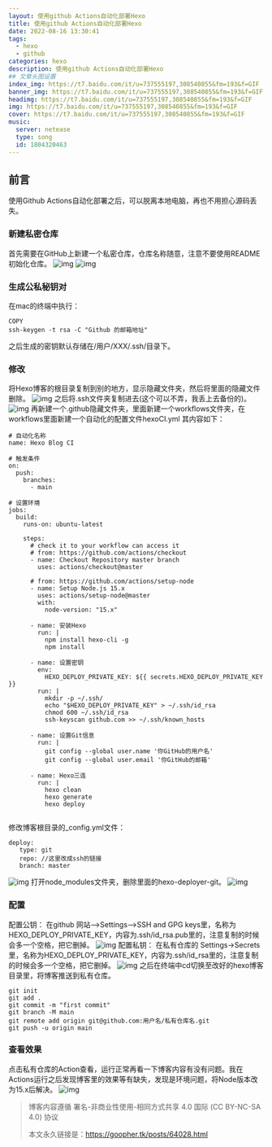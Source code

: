 ```yaml
---
layout: 使用github Actions自动化部署Hexo
title: 使用github Actions自动化部署Hexo
date: 2022-08-16 13:30:41
tags: 
  - hexo
  - github
categories: hexo
description: 使用github Actions自动化部署Hexo
## 文章头图设置
index_img: https://t7.baidu.com/it/u=737555197,308540855&fm=193&f=GIF
banner_img: https://t7.baidu.com/it/u=737555197,308540855&fm=193&f=GIF
headimg: https://t7.baidu.com/it/u=737555197,308540855&fm=193&f=GIF
img: https://t7.baidu.com/it/u=737555197,308540855&fm=193&f=GIF
cover: https://t7.baidu.com/it/u=737555197,308540855&fm=193&f=GIF
music:
  server: netease
  type: song
  id: 1804320463
---
```


## 前言

使用Github Actions自动化部署之后，可以脱离本地电脑，再也不用担心源码丢失。

### 新建私密仓库

首先需要在GitHub上新建一个私密仓库，仓库名称随意，注意不要使用README初始化仓库。
![img](https://cdn.jsdelivr.net/gh/Goopher97/tuchuang@master/img/QQ20210209-214814@2x.png)
![img](https://cdn.jsdelivr.net/gh/Goopher97/tuchuang@master/img/QQ20210209-214917@2x.png)

### 生成公私秘钥对

在mac的终端中执行：

```
COPY
ssh-keygen -t rsa -C "Github 的邮箱地址"
```

之后生成的密钥默认存储在/用户/XXX/.ssh/目录下。

### 修改

将Hexo博客的根目录复制到别的地方，显示隐藏文件夹，然后将里面的隐藏文件删除。
![img](https://cdn.jsdelivr.net/gh/Goopher97/tuchuang@master/img/QQ20210209-215630@2x.png)
之后将.ssh文件夹复制进去(这个可以不弄，我丢上去备份的)。
![img](https://cdn.jsdelivr.net/gh/Goopher97/tuchuang@master/img/QQ20210209-215727@2x.png)
再新建一个.github隐藏文件夹，里面新建一个workflows文件夹，在workflows里面新建一个自动化的配置文件hexoCI.yml
其内容如下：

```
# 自动化名称
name: Hexo Blog CI
 
# 触发条件
on:
  push:
    branches:
      - main
 
# 设置环境
jobs:
  build:
    runs-on: ubuntu-latest
 
    steps:
      # check it to your workflow can access it
      # from: https://github.com/actions/checkout
      - name: Checkout Repository master branch
        uses: actions/checkout@master
 
      # from: https://github.com/actions/setup-node
      - name: Setup Node.js 15.x
        uses: actions/setup-node@master
        with:
          node-version: "15.x"
 
      - name: 安装Hexo
        run: |
          npm install hexo-cli -g
          npm install
 
      - name: 设置密钥
        env:
          HEXO_DEPLOY_PRIVATE_KEY: ${{ secrets.HEXO_DEPLOY_PRIVATE_KEY }}
        run: |
          mkdir -p ~/.ssh/
          echo "$HEXO_DEPLOY_PRIVATE_KEY" > ~/.ssh/id_rsa 
          chmod 600 ~/.ssh/id_rsa
          ssh-keyscan github.com >> ~/.ssh/known_hosts  
 
      - name: 设置Git信息
        run: |
          git config --global user.name '你GitHub的用户名' 
          git config --global user.email '你GitHub的邮箱'      
 
      - name: Hexo三连
        run: |
          hexo clean
          hexo generate 
          hexo deploy
 
```

修改博客根目录的_config.yml文件：

```
deploy:
   type: git
   repo: //这里改成ssh的链接                  
   branch: master
```

![img](https://cdn.jsdelivr.net/gh/Goopher97/tuchuang@master/img/QQ20210209-220359@2x.png)
打开node_modules文件夹，删除里面的hexo-deployer-git。
![img](https://cdn.jsdelivr.net/gh/Goopher97/tuchuang@master/img/QQ20210209-220524@2x.png)

### 配置

配置公钥：
在github 网站–>Settings–>SSH and GPG keys里，名称为HEXO_DEPLOY_PRIVATE_KEY，内容为.ssh/id_rsa.pub里的，注意复制的时候会多一个空格，把它删掉。
![img](https://cdn.jsdelivr.net/gh/Goopher97/tuchuang@master/img/QQ20210209-220951@2x.png)
配置私钥：
在私有仓库的 Settings->Secrets 里，名称为HEXO_DEPLOY_PRIVATE_KEY，内容为.ssh/id_rsa里的，注意复制的时候会多一个空格，把它删掉。
![img](https://cdn.jsdelivr.net/gh/Goopher97/tuchuang@master/img/QQ20210209-221155@2x.png)
之后在终端中cd切换至改好的hexo博客目录里，将博客推送到私有仓库。

```
git init
git add .
git commit -m "first commit"
git branch -M main
git remote add origin git@github.com:用户名/私有仓库名.git
git push -u origin main
```

### 查看效果

点击私有仓库的Action查看，运行正常再看一下博客内容有没有问题。我在Actions运行之后发现博客里的效果等有缺失，发现是环境问题，将Node版本改为15.x后解决。
![img](https://cdn.jsdelivr.net/gh/Goopher97/tuchuang@master/img/QQ20210209-221832@2x.png)

> 博客内容遵循 署名-非商业性使用-相同方式共享 4.0 国际 (CC BY-NC-SA 4.0) 协议
>
> 本文永久链接是：https://goopher.tk/posts/64028.html

